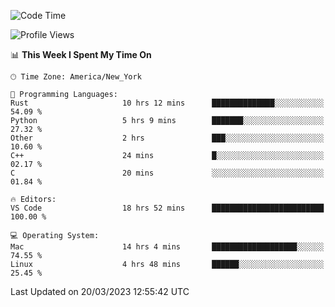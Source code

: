 <!--START_SECTION:waka-->
![Code Time](http://img.shields.io/badge/Code%20Time-231%20hrs%2042%20mins-blue)

![Profile Views](http://img.shields.io/badge/Profile%20Views-3-blue)

📊 **This Week I Spent My Time On** 

```text
🕑︎ Time Zone: America/New_York

💬 Programming Languages: 
Rust                     10 hrs 12 mins      ██████████████░░░░░░░░░░░   54.09 % 
Python                   5 hrs 9 mins        ███████░░░░░░░░░░░░░░░░░░   27.32 % 
Other                    2 hrs               ███░░░░░░░░░░░░░░░░░░░░░░   10.60 % 
C++                      24 mins             █░░░░░░░░░░░░░░░░░░░░░░░░   02.17 % 
C                        20 mins             ░░░░░░░░░░░░░░░░░░░░░░░░░   01.84 % 

🔥 Editors: 
VS Code                  18 hrs 52 mins      █████████████████████████   100.00 % 

💻 Operating System: 
Mac                      14 hrs 4 mins       ███████████████████░░░░░░   74.55 % 
Linux                    4 hrs 48 mins       ██████░░░░░░░░░░░░░░░░░░░   25.45 % 
```


 Last Updated on 20/03/2023 12:55:42 UTC
<!--END_SECTION:waka-->
